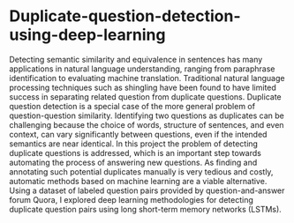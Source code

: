 # Duplicate-question-detection-using-deep-learning
Detecting semantic similarity and equivalence in sentences has many applications in natural language understanding, ranging from paraphrase identification to evaluating machine translation. Traditional natural language processing techniques such as shingling have been found to have limited success in separating related question from duplicate questions. Duplicate question detection is a special case of the more general problem of question-question similarity. Identifying two questions as duplicates can be challenging because the choice of words, structure of sentences, and even context, can vary significantly between questions, even if the intended semantics are near identical. In this project the problem of detecting duplicate questions is addressed, which is an important step towards automating the process of answering new questions. As finding and annotating such potential duplicates manually is very tedious and costly, automatic methods based on machine learning are a viable alternative. Using a dataset of labeled question pairs provided by question-and-answer forum Quora, I explored deep learning methodologies for detecting duplicate question pairs using long short-term memory networks (LSTMs).
